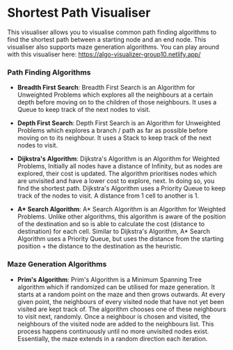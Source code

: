 # Shortest Path Visualiser

This visualiser allows you to visualise common path finding algorithms to find the shortest path
between a starting node and an end node. This visualiser also supports maze generation algorithms.
You can play around with this visualiser here: https://algo-visualizer-group10.netlify.app/

### Path Finding Algorithms

- **Breadth First Search**: Breadth First Search is an Algorithm for Unweighted Problems which
  explores all the neighbours at a certain depth before moving on to the children of those
  neighbours. It uses a Queue to keep track of the next nodes to visit.


- **Depth First Search**: Depth First Search is an Algorithm for Unweighted Problems which explores
  a branch / path as far as possible before moving on to its neighbour. It uses a Stack to keep
  track of the next nodes to visit.


- **Dijkstra's Algorithm**: Dijkstra's Algorithm is an Algorithm for Weighted Problems, Initially
  all nodes have a distance of Infinity, but as nodes are explored, their cost is updated. The
  algorithm prioritises nodes which are unvisited and have a lower cost to explore, next. In doing
  so, you find the shortest path. Dijkstra's Algorithm uses a Priority Queue to keep track of the
  nodes to visit. A distance from 1 cell to another is 1.


- **A\* Search Algorithm**: A* Search Algorithm is an Algorithm for Weighted Problems. Unlike other
  algorithms, this algorithm is aware of the position of the destination and so is able to calculate
  the cost (distance to destination) for each cell. Similar to Dijkstra's Algorithm, A* Search
  Algorithm uses a Priority Queue, but uses the distance from the starting position + the distance
  to the destination as the heuristic.

### Maze Generation Algorithms

- **Prim's Algorithm**: Prim's Algorithm is a Minimum Spanning Tree algorithm which if randomized
  can be utilised for maze generation. It starts at a random point on the maze and then grows
  outwards. At every given point, the neighbours of every visited node that have not yet been
  visited are kept track of. The algorithm chooses one of these neighbours to visit next, randomly.
  Once a neighbour is chosen and visited, the neighbours of the visited node are added to the
  neighbours list. This process happens continuously until no more unvisited nodes exist.
  Essentially, the maze extends in a random direction each iteration.


